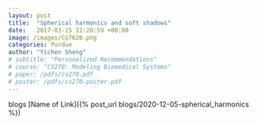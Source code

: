 ```yaml
---
layout: post
title:  "Spherical harmonics and soft shadows"
date:   2017-03-15 22:20:59 +00:00
image: /images/CGT620.png
categories: Purdue
author: "Yichen Sheng"
# subtitle: "Personalized Recommendations"
# course: "CS270: Modeling Biomedical Systems"
# paper: /pdfs/cs270.pdf
# poster: /pdfs/cs270-poster.pdf
---
```


blogs
[Name of Link]({% post_url blogs/2020-12-05-spherical_harmonics %})